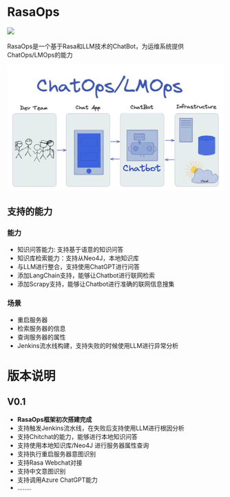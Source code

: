 # RasaOps

<img src="https://wedoc.canway.net/imgs/img/嘉为蓝鲸.jpg" >

RasaOps是一个基于Rasa和LLM技术的ChatBot，为运维系统提供ChatOps/LMOps的能力

<img src="./docs/images/chatbot.png" >

## 支持的能力

### 能力
* 知识问答能力: 支持基于语意的知识问答
* 知识库检索能力：支持从Neo4J，本地知识库
* 与LLM进行整合，支持使用ChatGPT进行问答
* 添加LangChain支持，能够让Chatbot进行联网检索
* 添加Scrapy支持，能够让Chatbot进行准确的联网信息搜集

### 场景
* 重启服务器
* 检索服务器的信息
* 查询服务器的属性
* Jenkins流水线构建，支持失败的时候使用LLM进行异常分析

# 版本说明


## V0.1
* **RasaOps框架初次搭建完成**
* 支持触发Jenkins流水线，在失败后支持使用LLM进行根因分析
* 支持Chitchat的能力，能够进行本地知识问答
* 支持使用本地知识库/Neo4J 进行服务器属性查询
* 支持执行重启服务器意图识别
* 支持Rasa Webchat对接
* 支持中文意图识别
* 支持调用Azure ChatGPT能力
* ........